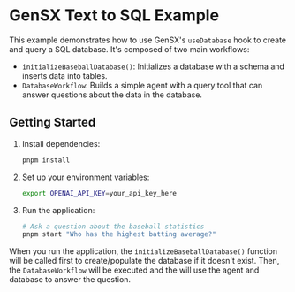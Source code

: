 # GenSX Text to SQL Example

This example demonstrates how to use GenSX's `useDatabase` hook to create and query a SQL database. It's composed of two main workflows:

- `initializeBaseballDatabase()`: Initializes a database with a schema and inserts data into tables.
- `DatabaseWorkflow`: Builds a simple agent with a query tool that can answer questions about the data in the database.

## Getting Started

1. Install dependencies:

   ```bash
   pnpm install
   ```

2. Set up your environment variables:

   ```bash
   export OPENAI_API_KEY=your_api_key_here
   ```

3. Run the application:

   ```bash
   # Ask a question about the baseball statistics
   pnpm start "Who has the highest batting average?"
   ```

When you run the application, the `initializeBaseballDatabase()` function will be called first to create/populate the database if it doesn't exist. Then, the `DatabaseWorkflow` will be executed and the will use the agent and database to answer the question.
